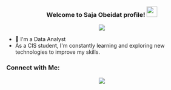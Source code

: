 


<h3 align="center">
  Welcome to Saja Obeidat profile!
  <img src="https://media.giphy.com/media/hvRJCLFzcasrR4ia7z/giphy.gif" width="28">
</h3>
<!-- Typing SVG by DenverCoder1 - https://github.com/DenverCoder1/readme-typing-svg -->
<p align="center">
  <a href="https://github.com/DenverCoder1/readme-typing-svg"><img src="https://readme-typing-svg.herokuapp.com/?lines=Always%20learning%20new%20things&font=Fira%20Code&center=true&width=440&height=45&color=f75c7e&vCenter=true&size=22"></a>
</p>

- 🏢 I'm a Data Analyst
-  As a CIS student, I'm constantly learning and exploring new technologies to improve my skills.


### Connect with Me:

<p align="center">
  <a href="https://linkedin.com/in/saja-obeidat-4484a0278" target="_blank">
    <img src="https://img.shields.io/badge/-Saja%20Obeidat-0077B5?style=for-the-badge&logo=Linkedin&logoColor=white"/>
  </a>
</p>
